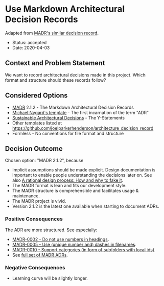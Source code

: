 # Use Markdown Architectural Decision Records

Adapted from
[MADR's similar decision record](https://github.com/adr/madr/blob/2.1.2/docs/adr/0000-use-markdown-architectural-decision-records.md).

* Status: accepted
* Date: 2020-04-03

## Context and Problem Statement

We want to record architectural decisions made in this project.
Which format and structure should these records follow?

## Considered Options

* [MADR](https://adr.github.io/madr/) 2.1.2 - The Markdown Architectural Decision Records
* [Michael Nygard's template](http://thinkrelevance.com/blog/2011/11/15/documenting-architecture-decisions) - The first incarnation of the term "ADR"
* [Sustainable Architectural Decisions](https://www.infoq.com/articles/sustainable-architectural-design-decisions) - The Y-Statements
* Other templates listed at <https://github.com/joelparkerhenderson/architecture_decision_record>
* Formless - No conventions for file format and structure

## Decision Outcome

Chosen option: "MADR 2.1.2", because

* Implicit assumptions should be made explicit.
  Design documentation is important to enable people understanding the decisions later on.
  See also [A rational design process: How and why to fake it](https://doi.org/10.1109/TSE.1986.6312940).
* The MADR format is lean and fits our development style.
* The MADR structure is comprehensible and facilitates usage & maintenance.
* The MADR project is vivid.
* Version 2.1.2 is the latest one available when starting to document ADRs.

### Positive Consequences

The ADR are more structured. See especially:
* [MADR-0002 - Do not use numbers in headings](https://github.com/adr/madr/blob/2.1.2/docs/adr/0002-do-not-use-numbers-in-headings.md).
* [MADR-0005 - Use (unique number and) dashes in filenames](https://github.com/adr/madr/blob/2.1.2/docs/adr/0005-use-dashes-in-filenames.md).
* [MADR-0010 - Support categories (in form of subfolders with local ids)](https://github.com/adr/madr/blob/2.1.2/docs/adr/0010-support-categories.md).
* See [full set of MADR ADRs](https://github.com/adr/madr/blob/2.1.2/docs/adr).

### Negative Consequences

* Learning curve will be slightly longer.
